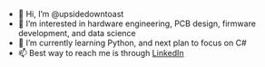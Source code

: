 - 👋 Hi, I’m @upsidedowntoast
- 👀 I’m interested in hardware engineering, PCB design, firmware development, and data science
- 🌱 I’m currently learning Python, and next plan to focus on C#
- 📫 Best way to reach me is through [LinkedIn](https://www.linkedin.com/in/andrew-wise-97138715b)

<!---
upsidedowntoast/upsidedowntoast is a ✨ special ✨ repository because its `README.md` (this file) appears on your GitHub profile.
You can click the Preview link to take a look at your changes.
--->
